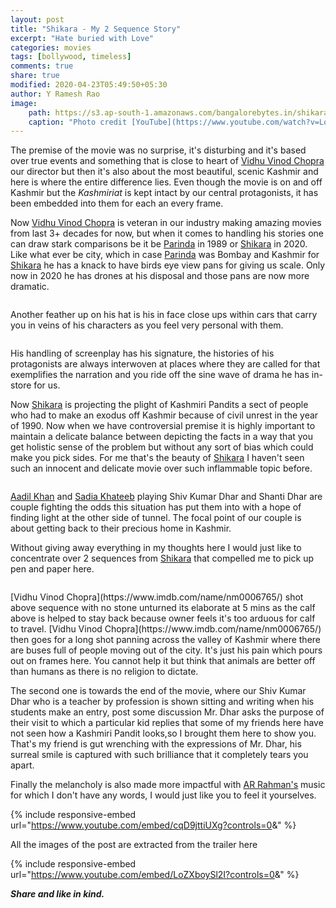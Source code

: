```yaml
---
layout: post
title: "Shikara - My 2 Sequence Story"
excerpt: "Hate buried with Love"
categories: movies
tags: [bollywood, timeless]
comments: true
share: true
modified: 2020-04-23T05:49:50+05:30
author: Y Ramesh Rao
image:
    path: https://s3.ap-south-1.amazonaws.com/bangalorebytes.in/shikara/hero.png
    caption: "Photo credit [YouTube](https://www.youtube.com/watch?v=LoZXboySl2I&t=74s)"
---
```


The premise of the movie was no surprise, it's disturbing and it's based over true events and something that is close to heart of [Vidhu Vinod Chopra](https://www.imdb.com/name/nm0006765/) our director but then it's also about the most beautiful, scenic Kashmir and here is where the entire difference lies. Even though the movie is on and off Kashmir but the _Kashmiriat_ is kept intact by our central protagonists, it has been embedded into them for each an every frame.

Now [Vidhu Vinod Chopra](https://www.imdb.com/name/nm0006765/) is veteran in our industry making amazing movies from last 3+ decades for now, but when it comes to handling his stories one can draw stark comparisons be it be [Parinda](https://www.imdb.com/title/tt0102636/) in 1989 or [Shikara](https://www.imdb.com/title/tt10930586/) in 2020. Like what ever be city, which in case [Parinda](https://www.imdb.com/title/tt0102636/) was Bombay and Kashmir for [Shikara](https://www.imdb.com/title/tt10930586/) he has a knack to have birds eye view pans for giving us scale. Only now in 2020 he has drones at his disposal and those pans are now more dramatic.

<figure class="align-center">
  <img src="https://s3.ap-south-1.amazonaws.com/bangalorebytes.in/shikara/fulllengthshot.png" alt="">
  <figcaption></figcaption>
</figure> 

 Another feather up on his hat is his in face close ups within cars that carry you in veins of his characters as you feel very personal with them. 

<figure class="align-center">
  <img src="https://s3.ap-south-1.amazonaws.com/bangalorebytes.in/shikara/carshot.png" alt="">
  <figcaption></figcaption>
</figure> 

 His handling of screenplay has his signature, the histories of his protagonists are always interwoven at places where they are called for that exemplifies the narration and you ride off the sine wave of drama he has in-store for us.

Now [Shikara](https://www.imdb.com/title/tt10930586/) is projecting the plight of Kashmiri Pandits a sect of people who had to make an exodus off Kashmir because of civil unrest in the year of 1990. Now when we have controversial premise it is highly important to maintain a delicate balance between depicting the facts in a way that you get holistic sense of the problem but without any sort of bias which could make you pick sides. For me that's the beauty of [Shikara](https://www.imdb.com/title/tt10930586/) I haven't seen such an innocent and delicate movie over such inflammable topic before. 

<figure class="align-center">
  <img src="https://s3.ap-south-1.amazonaws.com/bangalorebytes.in/shikara/signatureshot.png" alt="">
  <figcaption></figcaption>
</figure> 

[Aadil Khan](https://www.imdb.com/name/nm8859482/?ref_=tt_cl_t2) and [Sadia Khateeb](https://www.imdb.com/name/nm10725430/?ref_=tt_cl_t1) playing Shiv Kumar Dhar and Shanti Dhar are couple fighting the odds this situation has put them into with a hope of finding light at the other side of tunnel. The focal point of our couple is about getting back to their precious home in Kashmir.

Without giving away everything in my thoughts here I would just like to concentrate over 2 sequences from [Shikara](https://www.imdb.com/title/tt10930586/) that compelled me to pick up pen and paper here.

<figure class="align-center">
  <img src="https://s3.ap-south-1.amazonaws.com/bangalorebytes.in/shikara/calfshot.png" alt="">
  <figcaption></figcaption>
</figure> 
[Vidhu Vinod Chopra](https://www.imdb.com/name/nm0006765/) shot above sequence with no stone unturned its elaborate at 5 mins as the calf above is helped to stay back because owner feels it's too arduous for calf to travel. [Vidhu Vinod Chopra](https://www.imdb.com/name/nm0006765/) then goes for a long shot panning across the valley of Kashmir where there are buses full of people moving out of the city. It's just his pain which pours out on frames here. You cannot help it but think that animals are better off than humans as there is no religion to dictate. 

The second one is towards the end of the movie, where our Shiv Kumar Dhar who is a teacher by profession is shown sitting and writing when his students make an entry, post some discussion Mr. Dhar asks the purpose of their visit to which a particular kid replies that some of my friends here have not seen how a Kashmiri Pandit looks,so I brought them here to show you. That's my friend is gut wrenching with the expressions of Mr. Dhar, his surreal smile is captured with such brilliance that it completely tears you apart.


Finally the melancholy is also made more impactful with [AR Rahman's](https://www.imdb.com/name/nm0006246/) music for which I don't have any words, I would just like you to feel it yourselves. 

{% include responsive-embed url="https://www.youtube.com/embed/cqD9jttiUXg?controls=0&amp;" %}

<p class="small">All the images of the post are extracted from the trailer here</p>

{% include responsive-embed url="https://www.youtube.com/embed/LoZXboySl2I?controls=0&amp;" %}

_**Share and like in kind.**_
